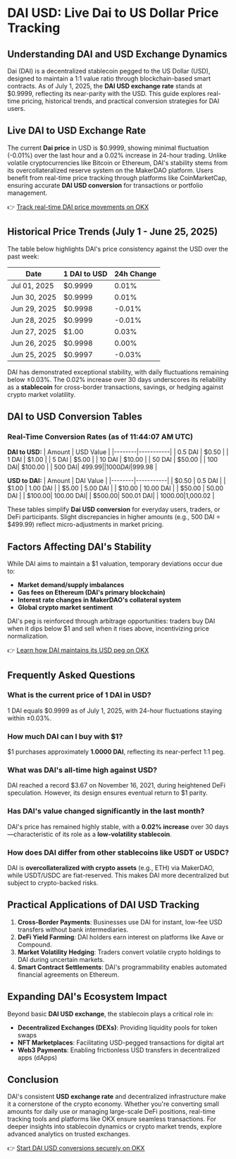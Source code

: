 # DAI USD: Live Dai to US Dollar Price Tracking

## Understanding DAI and USD Exchange Dynamics

Dai (DAI) is a decentralized stablecoin pegged to the US Dollar (USD), designed to maintain a 1:1 value ratio through blockchain-based smart contracts. As of July 1, 2025, the **DAI USD exchange rate** stands at $0.9999, reflecting its near-parity with the USD. This guide explores real-time pricing, historical trends, and practical conversion strategies for DAI users.

## Live DAI to USD Exchange Rate

The current **Dai price** in USD is $0.9999, showing minimal fluctuation (-0.01%) over the last hour and a 0.02% increase in 24-hour trading. Unlike volatile cryptocurrencies like Bitcoin or Ethereum, DAI's stability stems from its overcollateralized reserve system on the MakerDAO platform. Users benefit from real-time price tracking through platforms like CoinMarketCap, ensuring accurate **DAI USD conversion** for transactions or portfolio management.

👉 [Track real-time DAI price movements on OKX](https://bit.ly/okx-bonus)

## Historical Price Trends (July 1 - June 25, 2025)

The table below highlights DAI's price consistency against the USD over the past week:

| Date       | 1 DAI to USD | 24h Change |
|------------|--------------|------------|
| Jul 01, 2025 | $0.9999      | 0.01%      |
| Jun 30, 2025 | $0.9999      | 0.01%      |
| Jun 29, 2025 | $0.9998      | -0.01%     |
| Jun 28, 2025 | $0.9999      | -0.01%     |
| Jun 27, 2025 | $1.00        | 0.03%      |
| Jun 26, 2025 | $0.9998      | 0.00%      |
| Jun 25, 2025 | $0.9997      | -0.03%     |

DAI has demonstrated exceptional stability, with daily fluctuations remaining below ±0.03%. The 0.02% increase over 30 days underscores its reliability as a **stablecoin** for cross-border transactions, savings, or hedging against crypto market volatility.

## DAI to USD Conversion Tables

### Real-Time Conversion Rates (as of 11:44:07 AM UTC)

**DAI to USD:**
| Amount | USD Value |
|--------|-----------|
| 0.5 DAI | $0.50     |
| 1 DAI  | $1.00     |
| 5 DAI  | $5.00     |
| 10 DAI | $10.00    |
| 50 DAI | $50.00    |
| 100 DAI| $100.00   |
| 500 DAI| $499.99   |
| 1000 DAI|$999.98   |

**USD to DAI:**
| Amount | DAI Value |
|--------|-----------|
| $0.50  | 0.5 DAI   |
| $1.00  | 1.00 DAI  |
| $5.00  | 5.00 DAI  |
| $10.00 | 10.00 DAI |
| $50.00 | 50.00 DAI |
| $100.00| 100.00 DAI|
| $500.00| 500.01 DAI|
| $1000.00|$1,000.02 |

These tables simplify **Dai USD conversion** for everyday users, traders, or DeFi participants. Slight discrepancies in higher amounts (e.g., 500 DAI = $499.99) reflect micro-adjustments in market pricing.

## Factors Affecting DAI's Stability

While DAI aims to maintain a $1 valuation, temporary deviations occur due to:
- **Market demand/supply imbalances**
- **Gas fees on Ethereum (DAI's primary blockchain)**
- **Interest rate changes in MakerDAO's collateral system**
- **Global crypto market sentiment**

DAI's peg is reinforced through arbitrage opportunities: traders buy DAI when it dips below $1 and sell when it rises above, incentivizing price normalization.

👉 [Learn how DAI maintains its USD peg on OKX](https://bit.ly/okx-bonus)

## Frequently Asked Questions

### What is the current price of 1 DAI in USD?
1 DAI equals $0.9999 as of July 1, 2025, with 24-hour fluctuations staying within ±0.03%.

### How much DAI can I buy with $1?
$1 purchases approximately **1.0000 DAI**, reflecting its near-perfect 1:1 peg.

### What was DAI's all-time high against USD?
DAI reached a record $3.67 on November 16, 2021, during heightened DeFi speculation. However, its design ensures eventual return to $1 parity.

### Has DAI's value changed significantly in the last month?
DAI's price has remained highly stable, with a **0.02% increase** over 30 days—characteristic of its role as a **low-volatility stablecoin**.

### How does DAI differ from other stablecoins like USDT or USDC?
DAI is **overcollateralized with crypto assets** (e.g., ETH) via MakerDAO, while USDT/USDC are fiat-reserved. This makes DAI more decentralized but subject to crypto-backed risks.

## Practical Applications of DAI USD Tracking

1. **Cross-Border Payments**: Businesses use DAI for instant, low-fee USD transfers without bank intermediaries.
2. **DeFi Yield Farming**: DAI holders earn interest on platforms like Aave or Compound.
3. **Market Volatility Hedging**: Traders convert volatile crypto holdings to DAI during uncertain markets.
4. **Smart Contract Settlements**: DAI's programmability enables automated financial agreements on Ethereum.

## Expanding DAI's Ecosystem Impact

Beyond basic **DAI USD exchange**, the stablecoin plays a critical role in:
- **Decentralized Exchanges (DEXs)**: Providing liquidity pools for token swaps
- **NFT Marketplaces**: Facilitating USD-pegged transactions for digital art
- **Web3 Payments**: Enabling frictionless USD transfers in decentralized apps (dApps)

## Conclusion

DAI's consistent **USD exchange rate** and decentralized infrastructure make it a cornerstone of the crypto economy. Whether you're converting small amounts for daily use or managing large-scale DeFi positions, real-time tracking tools and platforms like OKX ensure seamless transactions. For deeper insights into stablecoin dynamics or crypto market trends, explore advanced analytics on trusted exchanges.

👉 [Start DAI USD conversions securely on OKX](https://bit.ly/okx-bonus)